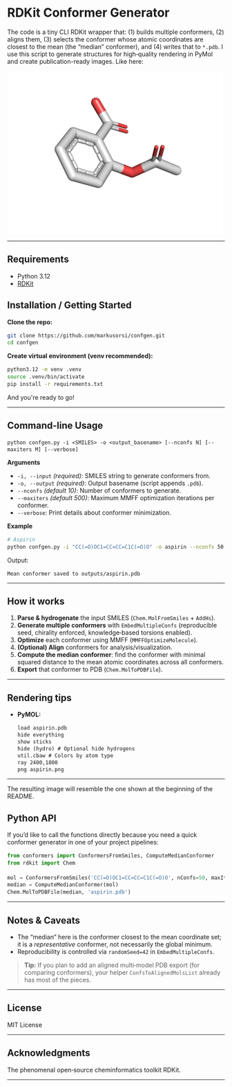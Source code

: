 # RDKit Conformer Generator

The code is a tiny CLI RDKit wrapper that: (1) builds multiple conformers, (2) aligns them, (3) selects the conformer whose atomic coordinates are closest to the mean (the “median” conformer), and (4) writes that to `*.pdb`. I use this script to generate structures for high‑quality rendering in PyMol and create publication-ready images. Like here: 

<img src="figures/aspirin.png" alt="aspirin" width="500"/>

---

## Requirements
- Python 3.12
- [RDKit](https://www.rdkit.org/)

## Installation / Getting Started

**Clone the repo:**

```bash
git clone https://github.com/markusorsi/confgen.git
cd confgen
```

**Create virtual environment (venv recommended):**

```bash
python3.12 -m venv .venv
source .venv/bin/activate
pip install -r requirements.txt
```

And you're ready to go!

---

## Command‑line Usage
```text
python confgen.py -i <SMILES> -o <output_basename> [--nconfs N] [--maxiters M] [--verbose]
```

**Arguments**
- `-i, --input` *(required)*: SMILES string to generate conformers from.
- `-o, --output` *(required)*: Output basename (script appends `.pdb`).
- `--nconfs` *(default 10)*: Number of conformers to generate.
- `--maxiters` *(default 500)*: Maximum MMFF optimization iterations per conformer.
- `--verbose`: Print details about conformer minimization.

**Example**
```bash
# Aspirin
python confgen.py -i "CC(=O)OC1=CC=CC=C1C(=O)O" -o aspirin --nconfs 50 --verbose
```
Output:
```
Mean conformer saved to outputs/aspirin.pdb
```

---

## How it works
1. **Parse & hydrogenate** the input SMILES (`Chem.MolFromSmiles` + `AddHs`).
2. **Generate multiple conformers** with `EmbedMultipleConfs` (reproducible seed, chirality enforced, knowledge‑based torsions enabled).
3. **Optimize** each conformer using MMFF (`MMFFOptimizeMolecule`).
4. **(Optional) Align** conformers for analysis/visualization.
5. **Compute the median conformer**: find the conformer with minimal squared distance to the mean atomic coordinates across all conformers.
6. **Export** that conformer to PDB (`Chem.MolToPDBFile`).

---

## Rendering tips
- **PyMOL:**
  ```pml
  load aspirin.pdb
  hide everything
  show sticks
  hide (hydro) # Optional hide hydrogens
  util.cbaw # Colors by atom type 
  ray 2400,1800
  png aspirin.png
  ```
---

The resulting image will resemble the one shown at the beginning of the README.

## Python API
If you’d like to call the functions directly because you need a quick conformer generator in one of your project pipelines:

```python
from conformers import ConformersFromSmiles, ComputeMedianConformer
from rdkit import Chem

mol = ConformersFromSmiles('CC(=O)OC1=CC=CC=C1C(=O)O', nConfs=50, maxIters=1000)
median = ComputeMedianConformer(mol)
Chem.MolToPDBFile(median, 'aspirin.pdb')
```

---

## Notes & Caveats
- The “median” here is the conformer closest to the mean coordinate set; it is a *representative* conformer, not necessarily the global minimum.
- Reproducibility is controlled via `randomSeed=42` in `EmbedMultipleConfs`.

> **Tip:** If you plan to add an aligned multi‑model PDB export (for comparing conformers), your helper `ConfsToAlignedMolsList` already has most of the pieces.

---

## License
MIT License 

---

## Acknowledgments
The phenomenal open‑source cheminformatics toolkit RDKit.

---
